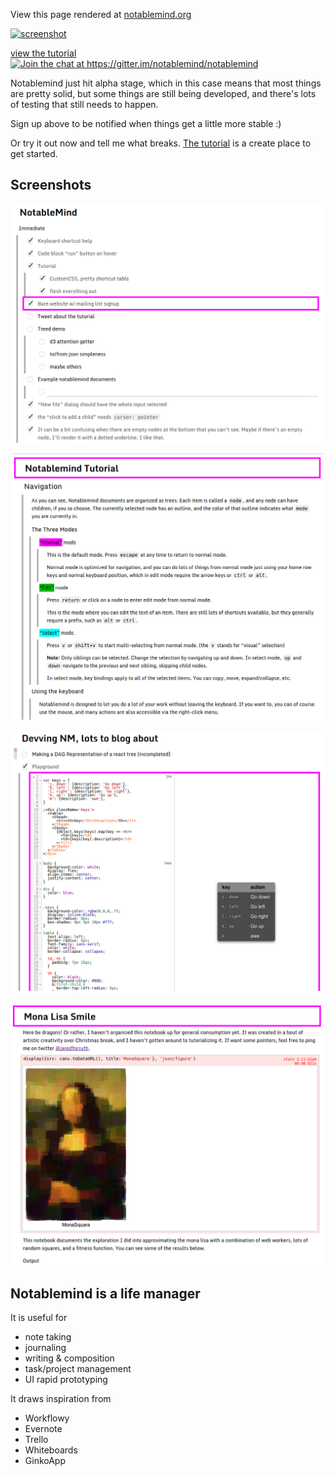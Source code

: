 <!--
---
title: Notablemind
subtitle: All your mind. All your notes.
colors: blue
fontPair: Fugaz One
ga: UA-7002862-5
source: https://github.com/notablemind/notablemind.github.io/raw/master/src/index.md
styles:
  - https://cdnjs.cloudflare.com/ajax/libs/font-awesome/4.3.0/css/font-awesome.min.css
  - box.css
links:
  home:
  launch app:
    href: https://app.notablemind.org
    new_window: true
  github:
    href: https://github.com/notablemind/notablemind
    new_window: true
templates:
  top: top.html

---
-->

<!-- @demobox hide -->
View this page rendered at [notablemind.org](https://notablemind.org)

[![screenshot](screenshot.png)](http://notablemind.org)
<!-- @demobox /hide -->

<div class="center-ctoa">
  <a class="callout-button" target="_blank" title="view the tutorial" href="https://app.notablemind.org/?utm_source=home#/gist/jaredly/2a15dbba420eb509e12d">view the tutorial</a>
  <a target="_blank" href="https://gitter.im/notablemind/notablemind?utm_source=badge&utm_medium=badge&utm_campaign=pr-badge&utm_content=badge" title=""><img alt="Join the chat at https://gitter.im/notablemind/notablemind" src="https://badges.gitter.im/Join%20Chat.svg"/></a>
</div>

Notablemind just hit alpha stage, which in this case means that most things
are pretty solid, but some things are still being developed, and there's lots
of testing that still needs to happen.

Sign up above to be notified when things get a little more stable :)

Or try it out now and tell me what breaks. [The
tutorial](https://app.notablemind.org/?utm_source=header#/gist/jaredly/2a15dbba420eb509e12d)
is a create place to get started.

## Screenshots

[![todo](todo-shot.png)](todo-shot.png)

[![tutorial](tutorial-shot.png)](tutorial-shot.png)

[![playground](playground-shot.png)](playground-shot.png)

[![mona lisa](mona-lisa-shot.png)](mona-lisa-shot.png)

## **Notablemind** is a life manager

It is useful for

- note taking
- journaling
- writing & composition
- task/project management
- UI rapid prototyping

It draws inspiration from

- Workflowy
- Evernote
- Trello
- Whiteboards
- GinkoApp
